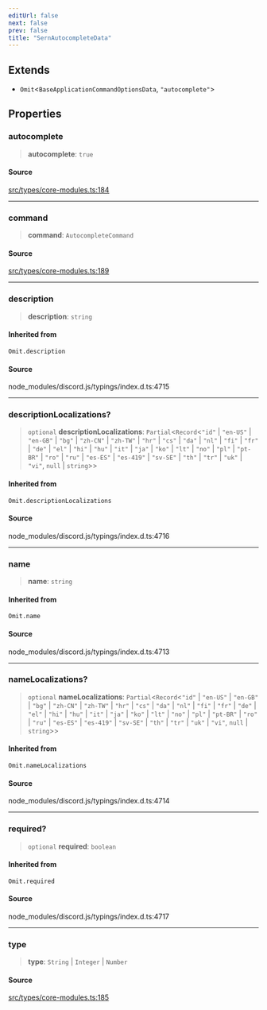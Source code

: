 ```yaml
---
editUrl: false
next: false
prev: false
title: "SernAutocompleteData"
---
```


## Extends

- `Omit`\<`BaseApplicationCommandOptionsData`, `"autocomplete"`\>

## Properties

### autocomplete

> **autocomplete**: `true`

#### Source

[src/types/core-modules.ts:184](https://github.com/sern-handler/handler/blob/45665292ae99b70b419575eef2271e29523a30e0/src/types/core-modules.ts#L184)

***

### command

> **command**: `AutocompleteCommand`

#### Source

[src/types/core-modules.ts:189](https://github.com/sern-handler/handler/blob/45665292ae99b70b419575eef2271e29523a30e0/src/types/core-modules.ts#L189)

***

### description

> **description**: `string`

#### Inherited from

`Omit.description`

#### Source

node\_modules/discord.js/typings/index.d.ts:4715

***

### descriptionLocalizations?

> `optional` **descriptionLocalizations**: `Partial`\<`Record`\<`"id"` \| `"en-US"` \| `"en-GB"` \| `"bg"` \| `"zh-CN"` \| `"zh-TW"` \| `"hr"` \| `"cs"` \| `"da"` \| `"nl"` \| `"fi"` \| `"fr"` \| `"de"` \| `"el"` \| `"hi"` \| `"hu"` \| `"it"` \| `"ja"` \| `"ko"` \| `"lt"` \| `"no"` \| `"pl"` \| `"pt-BR"` \| `"ro"` \| `"ru"` \| `"es-ES"` \| `"es-419"` \| `"sv-SE"` \| `"th"` \| `"tr"` \| `"uk"` \| `"vi"`, `null` \| `string`\>\>

#### Inherited from

`Omit.descriptionLocalizations`

#### Source

node\_modules/discord.js/typings/index.d.ts:4716

***

### name

> **name**: `string`

#### Inherited from

`Omit.name`

#### Source

node\_modules/discord.js/typings/index.d.ts:4713

***

### nameLocalizations?

> `optional` **nameLocalizations**: `Partial`\<`Record`\<`"id"` \| `"en-US"` \| `"en-GB"` \| `"bg"` \| `"zh-CN"` \| `"zh-TW"` \| `"hr"` \| `"cs"` \| `"da"` \| `"nl"` \| `"fi"` \| `"fr"` \| `"de"` \| `"el"` \| `"hi"` \| `"hu"` \| `"it"` \| `"ja"` \| `"ko"` \| `"lt"` \| `"no"` \| `"pl"` \| `"pt-BR"` \| `"ro"` \| `"ru"` \| `"es-ES"` \| `"es-419"` \| `"sv-SE"` \| `"th"` \| `"tr"` \| `"uk"` \| `"vi"`, `null` \| `string`\>\>

#### Inherited from

`Omit.nameLocalizations`

#### Source

node\_modules/discord.js/typings/index.d.ts:4714

***

### required?

> `optional` **required**: `boolean`

#### Inherited from

`Omit.required`

#### Source

node\_modules/discord.js/typings/index.d.ts:4717

***

### type

> **type**: `String` \| `Integer` \| `Number`

#### Source

[src/types/core-modules.ts:185](https://github.com/sern-handler/handler/blob/45665292ae99b70b419575eef2271e29523a30e0/src/types/core-modules.ts#L185)
